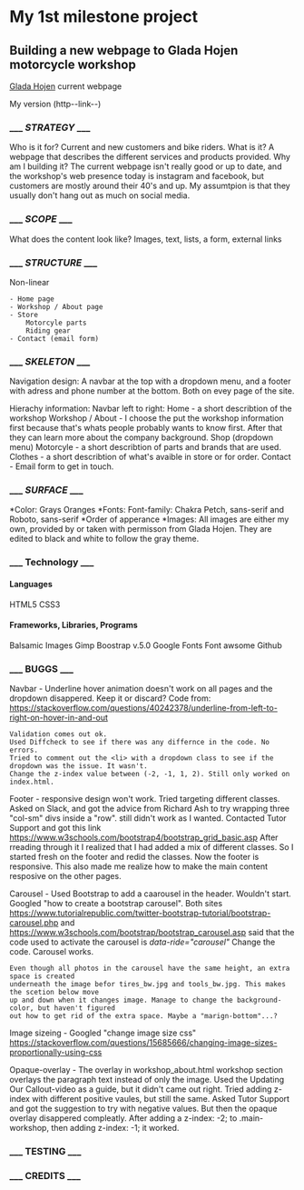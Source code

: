# My 1st milestone project
## Building a new webpage to Glada Hojen motorcycle workshop

[Glada Hojen](https://gladahojen.se/) current webpage

My version (http--link--)

### ___ *STRATEGY* ___

Who is it for? 
    Current and new customers and bike riders.
What is it?
    A webpage that describes the different services and products provided.
Why am I building it?
    The current webpage isn't really good or up to date, and the workshop's web presence today is
    instagram and facebook, but customers are mostly around their 40's and up. My assumtpion
    is that they usually don't hang out as much on social media.


### ___ *SCOPE* ___

What does the content look like?
    Images, text, lists, a form, external links



### ___ *STRUCTURE* ___

Non-linear

    - Home page
    - Workshop / About page
    - Store
        Motorcyle parts
        Riding gear
    - Contact (email form)



### ___ *SKELETON* ___

Navigation design: 
    A navbar at the top with a dropdown menu, and a footer with adress and phone number
    at the bottom. Both on evey page of the site.

Hierachy information:
    Navbar left to right:
    Home - a short describtion of the workshop
    Workshop / About - I choose the put the workshop information first because that's whats
        people probably wants to know first. After that they can learn more about the
        company background.
    Shop (dropdown menu) 
        Motorcyle - a short describtion of parts and brands that are used.
        Clothes - a short describtion of what's avaible in store or for order.
    Contact - Email form to get in touch.


### ___ *SURFACE* ___

*Color: 
    Grays 
    Oranges
*Fonts:
    Font-family: Chakra Petch, sans-serif and Roboto, sans-serif
*Order of apperance
*Images:
    All images are either my own, provided by or taken with permisson from Glada Hojen.
    They are edited to black and white to follow the gray theme.


### ___ Technology ___

#### Languages
HTML5
CSS3
#### Frameworks, Libraries, Programs
Balsamic Images
Gimp
Boostrap v.5.0
Google Fonts
Font awsome
Github


### ___ BUGGS ___

Navbar - Underline hover animation doesn't work on all pages and the dropdown disappered. Keep it or discard?
    Code from: https://stackoverflow.com/questions/40242378/underline-from-left-to-right-on-hover-in-and-out

    Validation comes out ok.
    Used Diffcheck to see if there was any differnce in the code. No errors.
    Tried to comment out the <li> with a dropdown class to see if the dropdown was the issue. It wasn't.
    Change the z-index value between (-2, -1, 1, 2). Still only worked on index.html.
        

Footer - responsive design won't work. Tried targeting different classes. 
    Asked on Slack, and got the advice from Richard Ash to try wrapping three "col-sm" divs inside a "row".
    still didn't work as I wanted.
    Contacted Tutor Support and got this link https://www.w3schools.com/bootstrap4/bootstrap_grid_basic.asp
    After rreading through it I realized that I had added a mix of different classes.
    So I started fresh on the footer and redid the classes. 
    Now the footer is responsive. 
    This also made me realize how to make the main content resposive on the other pages.

Carousel - Used Bootstrap to add a caarousel in the header. Wouldn't start.
    Googled "how to create a bootstrap carousel". Both sites 
    https://www.tutorialrepublic.com/twitter-bootstrap-tutorial/bootstrap-carousel.php
    and
    https://www.w3schools.com/bootstrap/bootstrap_carousel.asp
    said that the code used to activate the carousel is *data-ride="carousel"*
    Change the code. Carousel works.

    Even though all photos in the carousel have the same height, an extra space is created 
    underneath the image befor tires_bw.jpg and tools_bw.jpg. This makes the scetion below move 
    up and down when it changes image. Manage to change the background-color, but haven't figured
    out how to get rid of the extra space. Maybe a "marign-bottom"...?

Image sizeing - Googled "change image size css"
    https://stackoverflow.com/questions/15685666/changing-image-sizes-proportionally-using-css    

Opaque-overlay - The overlay in workshop_about.html workshop section overlays the paragraph text 
    instead of only the image. Used the Updating Our Callout-video as a guide, but it didn't came
    out right.
    Tried adding z-index with different positive vaules, but still the same.
    Asked Tutor Support and got the suggestion to try with negative values.
    But then the opaque overlay disappered compleatly.
    After adding a z-index: -2; to .main-workshop, then adding z-index: -1; it worked.


### ___ TESTING ___

### ___ CREDITS ___
